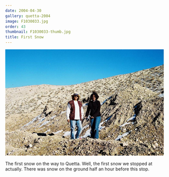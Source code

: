 ```yaml
---
date: 2004-04-30
gallery: quetta-2004
image: F1030033.jpg
order: 43
thumbnail: F1030033-thumb.jpg
title: First Snow
---
```


![First Snow](./F1030033.jpg)

The first snow on the way to Quetta. Well, the first snow we stopped at actually. There was snow on the ground half an hour before this stop.